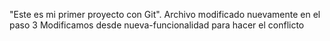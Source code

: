 "Este es mi primer proyecto con Git".
Archivo modificado nuevamente en el paso 3
Modificamos desde nueva-funcionalidad para hacer el conflicto
